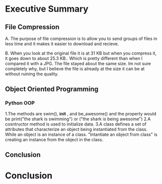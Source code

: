 # **Executive Summary**


## **File Compression**
A. The purpose of file compression is to allow you to send groups of files in less time and it makes it easier to download and recieve. 

B. When you look at the original file it is at 31 KB but when you compress it, it goes down to about 25.3 KB.. Which is pretty different than when I compared it with a JPG.
The file stayed about the same size. Im not sure completely why, but I believe the file is already at the size it can be at without ruining the quality.

## **Object Oriented Programming**

### **Python OOP**
1.The methods are swim(), __init__ , and be_awesome() and the property would be print("the shark is swimming") or ("the shark is being awesome")
2.A cosntructor method is used to initialize data.
3.A class defines a set of attributes that characterize an object being instantiated from the class.
 While an object is an instance of a class. "Intantiate an object from class" is creating an instance from the object in the class.

## **Conclusion**









# **Conclusion**

